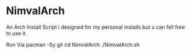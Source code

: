 # NimvalArch
An Arch Install Script i designed for my personal installs but u can fell free to use it.

Run Via
pacman -Sy git
cd NimvalArch
./NimvalArch.sh
